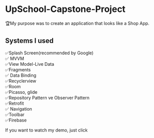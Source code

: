 # UpSchool-Capstone-Project

:trophy:My purpose was  to create an application that looks like a Shop App.

## Systems I used 
:white_check_mark:Splash Screen(recommended  by Google) </br>
:white_check_mark: MVVM</br>
:white_check_mark:View Model-Live Data </br>
:white_check_mark:Fragments</br>
:white_check_mark: Data Binding</br>
:white_check_mark:Recyclerview</br>
:white_check_mark:Room</br>
:white_check_mark:Picasso, glide</br>
:white_check_mark:Repository Pattern ve Observer Pattern</br>
:white_check_mark:Retrofit</br>
:white_check_mark: Navigation</br>
:white_check_mark:Toolbar</br>
:white_check_mark:Firebase</br>

If you want to watch my demo, just click
